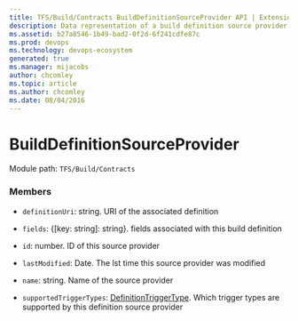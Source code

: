 ```yaml
---
title: TFS/Build/Contracts BuildDefinitionSourceProvider API | Extensions for Azure DevOps Services
description: Data representation of a build definition source provider.
ms.assetid: b27a8546-1b49-bad2-0f2d-6f241cdfe87c
ms.prod: devops
ms.technology: devops-ecosystem
generated: true
ms.manager: mijacobs
author: chcomley
ms.topic: article
ms.author: chcomley
ms.date: 08/04/2016
---
```


# BuildDefinitionSourceProvider

Module path: `TFS/Build/Contracts`


### Members

* `definitionUri`: string. URI of the associated definition

* `fields`: {[key: string]: string}. fields associated with this build definition

* `id`: number. ID of this source provider

* `lastModified`: Date. The lst time this source provider was modified

* `name`: string. Name of the source provider

* `supportedTriggerTypes`: [DefinitionTriggerType](./DefinitionTriggerType.md). Which trigger types are supported by this definition source provider

